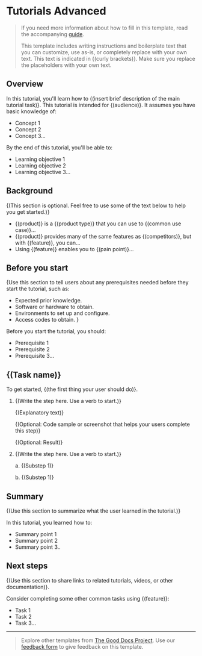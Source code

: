# Tutorials Advanced

> If you need more information about how to fill in this template, read the accompanying [guide](https://gitlab.com/tgdp/templates/-/blob/v1.2.0/tutorial/guide_tutorial.md).
>
> This template includes writing instructions and boilerplate text that you can customize, use as-is, or completely replace with your own text. This text is indicated in {(curly brackets)}. Make sure you replace the placeholders with your own text.

## Overview

In this tutorial, you'll learn how to {(insert brief description of the main tutorial task)}. This tutorial is intended for {(audience)}. It assumes you have basic knowledge of:

* Concept 1
* Concept 2
* Concept 3...

By the end of this tutorial, you'll be able to:

* Learning objective 1
* Learning objective 2
* Learning objective 3...

## Background

{(This section is optional. Feel free to use some of the text below to help you get started.)}

* {(product)} is a {(product type)} that you can use to {(common use case)}...
* {(product)} provides many of the same features as {(competitors)}, but with {(feature)}, you can...
* Using {(feature)} enables you to {(pain point)}...

## Before you start

{Use this section to tell users about any prerequisites needed before they start the tutorial, such as:

* Expected prior knowledge.
* Software or hardware to obtain.
* Environments to set up and configure.
* Access codes to obtain.
}

Before you start the tutorial, you should:

* Prerequisite 1
* Prerequisite 2
* Prerequisite 3...

## {(Task name)}

To get started, {(the first thing your user should do)}.

1. {(Write the step here. Use a verb to start.)}

    {(Explanatory text)}

    {(Optional: Code sample or screenshot that helps your users complete this step)}

    {(Optional: Result)}

2. {(Write the step here. Use a verb to start.)}
  
   a. {(Substep 1)}

   b. {(Substep 1)}

## Summary

{(Use this section to summarize what the user learned in the tutorial.)}

In this tutorial, you learned how to:

* Summary point 1
* Summary point 2
* Summary point 3..

## Next steps

{(Use this section to share links to related tutorials, videos, or other documentation)}.

Consider completing some other common tasks using {(feature)}:

* Task 1
* Task 2
* Task 3...

---

> Explore other templates from [The Good Docs Project](https://thegooddocsproject.dev/). Use our [feedback form](https://thegooddocsproject.dev/feedback/?template=Tutorial) to give feedback on this template.
